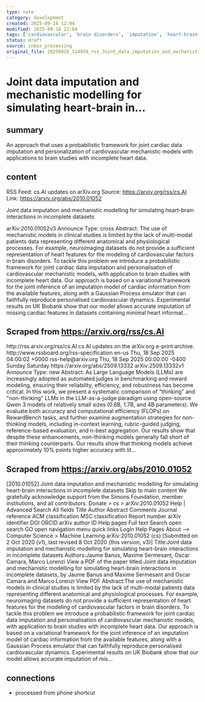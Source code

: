 ```yaml
---
type: note
category: development
created: 2025-09-18 12:04
modified: 2025-09-18 12:04
tags: ['cardiovascular', 'brain disorders', 'imputation', 'heart-brain interaction', 'incomplete data']
status: draft
source: inbox_processing
original_file: 20250918_114950_rss_Joint_data_imputation_and_mechanistic_modelling_fo.txt
---
```


# Joint data imputation and mechanistic modelling for simulating heart-brain in...

## summary
An approach that uses a probabilistic framework for joint cardiac data imputation and personalization of cardiovascular mechanistic models with applications to brain studies with incomplete heart data.

## content
RSS Feed: cs.AI updates on arXiv.org
Source: https://arxiv.org/rss/cs.AI
Link: https://arxiv.org/abs/2010.01052

Joint data imputation and mechanistic modelling for simulating heart-brain interactions in incomplete datasets

arXiv:2010.01052v3 Announce Type: cross Abstract: The use of mechanistic models in clinical studies is limited by the lack of multi-modal patients data representing different anatomical and physiological processes. For example, neuroimaging datasets do not provide a sufficient representation of heart features for the modeling of cardiovascular factors in brain disorders. To tackle this problem we introduce a probabilistic framework for joint cardiac data imputation and personalisation of cardiovascular mechanistic models, with application to brain studies with incomplete heart data. Our approach is based on a variational framework for the joint inference of an imputation model of cardiac information from the available features, along with a Gaussian Process emulator that can faithfully reproduce personalised cardiovascular dynamics. Experimental results on UK Biobank show that our model allows accurate imputation of missing cardiac features in datasets containing minimal heart informat...

## Scraped from https://arxiv.org/rss/cs.AI
<?xml version='1.0' encoding='UTF-8'?>
<rss xmlns:arxiv="http://arxiv.org/schemas/atom" xmlns:dc="http://purl.org/dc/elements/1.1/" xmlns:atom="http://www.w3.org/2005/Atom" xmlns:content="http://purl.org/rss/1.0/modules/content/" version="2.0">
  <channel>
    <title>cs.AI updates on arXiv.org</title>
    <link>http://rss.arxiv.org/rss/cs.AI</link>
    <description>cs.AI updates on the arXiv.org e-print archive.</description>
    <atom:link href="http://rss.arxiv.org/rss/cs.AI" rel="self" type="application/rss+xml"/>
    <docs>http://www.rssboard.org/rss-specification</docs>
    <language>en-us</language>
    <lastBuildDate>Thu, 18 Sep 2025 04:00:02 +0000</lastBuildDate>
    <managingEditor>rss-help@arxiv.org</managingEditor>
    <pubDate>Thu, 18 Sep 2025 00:00:00 -0400</pubDate>
    <skipDays>
      <day>Sunday</day>
      <day>Saturday</day>
    </skipDays>
    <item>
      <title>Explicit Reasoning Makes Better Judges: A Systematic Study on Accuracy, Efficiency, and Robustness</title>
      <link>https://arxiv.org/abs/2509.13332</link>
      <description>arXiv:2509.13332v1 Announce Type: new 
Abstract: As Large Language Models (LLMs) are increasingly adopted as automated judges in benchmarking and reward modeling, ensuring their reliability, efficiency, and robustness has become critical. In this work, we present a systematic comparison of "thinking" and "non-thinking" LLMs in the LLM-as-a-judge paradigm using open-source Qwen 3 models of relatively small sizes (0.6B, 1.7B, and 4B parameters). We evaluate both accuracy and computational efficiency (FLOPs) on RewardBench tasks, and further examine augmentation strategies for non-thinking models, including in-context learning, rubric-guided judging, reference-based evaluation, and n-best aggregation. Our results show that despite these enhancements, non-thinking models generally fall short of their thinking counterparts. Our results show that thinking models achieve approximately 10% points higher accuracy with lit...


## Scraped from https://arxiv.org/abs/2010.01052
[2010.01052] Joint data imputation and mechanistic modelling for simulating heart-brain interactions in incomplete datasets Skip to main content We gratefully acknowledge support from the Simons Foundation, member institutions, and all contributors. Donate &gt; cs &gt; arXiv:2010.01052 Help | Advanced Search All fields Title Author Abstract Comments Journal reference ACM classification MSC classification Report number arXiv identifier DOI ORCID arXiv author ID Help pages Full text Search open search GO open navigation menu quick links Login Help Pages About --> Computer Science > Machine Learning arXiv:2010.01052 (cs) [Submitted on 2 Oct 2020 (v1), last revised 8 Oct 2020 (this version, v3)] Title:Joint data imputation and mechanistic modelling for simulating heart-brain interactions in incomplete datasets Authors:Jaume Banus, Maxime Sermesant, Oscar Camara, Marco Lorenzi View a PDF of the paper titled Joint data imputation and mechanistic modelling for simulating heart-brain interactions in incomplete datasets, by Jaume Banus and Maxime Sermesant and Oscar Camara and Marco Lorenzi View PDF Abstract:The use of mechanistic models in clinical studies is limited by the lack of multi-modal patients data representing different anatomical and physiological processes. For example, neuroimaging datasets do not provide a sufficient representation of heart features for the modeling of cardiovascular factors in brain disorders. To tackle this problem we introduce a probabilistic framework for joint cardiac data imputation and personalisation of cardiovascular mechanistic models, with application to brain studies with incomplete heart data. Our approach is based on a variational framework for the joint inference of an imputation model of cardiac information from the available features, along with a Gaussian Process emulator that can faithfully reproduce personalised cardiovascular dynamics. Experimental results on UK Biobank show that our model allows accurate imputation of mis...


## connections
- processed from phone shortcut
